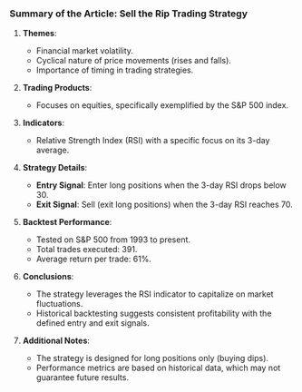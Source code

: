 ### Summary of the Article: Sell the Rip Trading Strategy

1. **Themes**:
   - Financial market volatility.
   - Cyclical nature of price movements (rises and falls).
   - Importance of timing in trading strategies.

2. **Trading Products**:
   - Focuses on equities, specifically exemplified by the S&P 500 index.

3. **Indicators**:
   - Relative Strength Index (RSI) with a specific focus on its 3-day average.

4. **Strategy Details**:
   - **Entry Signal**: Enter long positions when the 3-day RSI drops below 30.
   - **Exit Signal**: Sell (exit long positions) when the 3-day RSI reaches 70.

5. **Backtest Performance**:
   - Tested on S&P 500 from 1993 to present.
   - Total trades executed: 391.
   - Average return per trade: 61%.

6. **Conclusions**:
   - The strategy leverages the RSI indicator to capitalize on market fluctuations.
   - Historical backtesting suggests consistent profitability with the defined entry and exit signals.

7. **Additional Notes**:
   - The strategy is designed for long positions only (buying dips).
   - Performance metrics are based on historical data, which may not guarantee future results.
